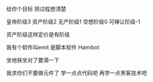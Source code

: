 给你个目标 把过程想清楚

皇帝阶级3 资产阶级2 无产阶级1 空想阶级0 可禅让阶级-1

资产阶级这样定价是有阶级

我有个软件叫emit 是脚本软件 Hamibot

坐地铁坐对了要滴一下

我求你们不要做元件了 学一点点代码吧 再学一点黑客技术吧